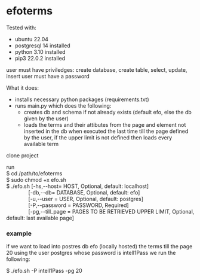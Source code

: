 # efoterms


Tested with:
  - ubuntu 22.04
  - postgresql 14 installed
  - python 3.10 installed
  - pip3 22.0.2 installed
  
 user must have priviledges: create database, create table, select, update, insert
 user must have a password
 
 What it does:
  - installs necessary python packages (requirements.txt)
  - runs main.py which does the following:
    * creates db and schema if not already exists (default efo, else the db given by the user)
    * loads the terms and their attibutes from the page and element not inserted in the db when executed the last time till the page defined by the user, if the upper limit is not defined then loads every available term

clone project

run </br>
$ cd /path/to/efoterms </br>
$ sudo chmod +x efo.sh </br>
$ ./efo.sh [-hs,--host= HOST, Optional, default: localhost] </br>
&nbsp;&nbsp;&nbsp;&nbsp;&nbsp;&nbsp;&nbsp;&nbsp;&nbsp;&nbsp;&nbsp;&nbsp;&nbsp;&nbsp;&nbsp;[-db,--db= DATABASE, Optional, default: efo] </br>
&nbsp;&nbsp;&nbsp;&nbsp;&nbsp;&nbsp;&nbsp;&nbsp;&nbsp;&nbsp;&nbsp;&nbsp;&nbsp;&nbsp;&nbsp;[-u,--user = USER, Optional, default: postgres] </br>
&nbsp;&nbsp;&nbsp;&nbsp;&nbsp;&nbsp;&nbsp;&nbsp;&nbsp;&nbsp;&nbsp;&nbsp;&nbsp;&nbsp;&nbsp;[-P,--password = PASSWORD, Required] </br>
&nbsp;&nbsp;&nbsp;&nbsp;&nbsp;&nbsp;&nbsp;&nbsp;&nbsp;&nbsp;&nbsp;&nbsp;&nbsp;&nbsp;&nbsp;[-pg,--till_page = PAGES TO BE RETRIEVED UPPER LIMIT, Optional, default: last available page] </br>

<h3>example</h3>
<p>if we want to load into postres db efo (locally hosted) the terms till the page 20 using the user postgres whose password is intell1Pass we run the following:</p>
<p>$ ./efo.sh -P intell1Pass -pg 20</p>
